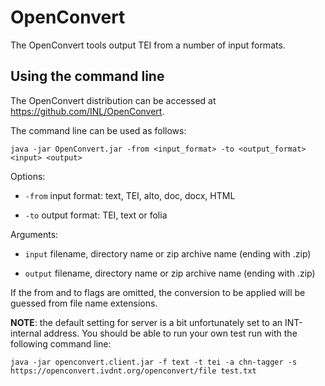 # OpenConvert


The OpenConvert tools output TEI from a number of input formats. 

## Using the command line

The OpenConvert distribution can be accessed at https://github.com/INL/OpenConvert.

The command line can be used as follows:

    java -jar OpenConvert.jar -from <input_format> -to <output_format> <input> <output>
 
Options:

- `-from` 	input format: text, TEI, alto, doc, docx, HTML

- `-to`	output format: TEI, text or folia

Arguments:

- `input`	filename, directory name or zip archive name (ending with .zip)

- `output` filename, directory name or zip archive name (ending with .zip)


If the from and to flags are omitted, the conversion to be applied will be guessed from file name extensions. 

 
**NOTE**: the default setting for server is a bit unfortunately set to an INT-internal address.
You should be able to run your own test run with the following command line:

    java -jar openconvert.client.jar -f text -t tei -a chn-tagger -s https://openconvert.ivdnt.org/openconvert/file test.txt
 
